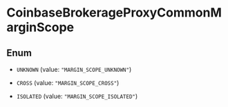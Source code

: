 
# CoinbaseBrokerageProxyCommonMarginScope

## Enum


* `UNKNOWN` (value: `"MARGIN_SCOPE_UNKNOWN"`)

* `CROSS` (value: `"MARGIN_SCOPE_CROSS"`)

* `ISOLATED` (value: `"MARGIN_SCOPE_ISOLATED"`)



